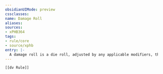 ```yaml
---
obsidianUIMode: preview
cssclasses:
name: Damage Roll
aliases:
sources:
- xPHB364
tags:
- rule/core
- source/xphb
entry: |-
  A damage roll is a die roll, adjusted by any applicable modifiers, that deals damage to a target.
---
```


```meta-bind-embed
[[dv Rule]]
```